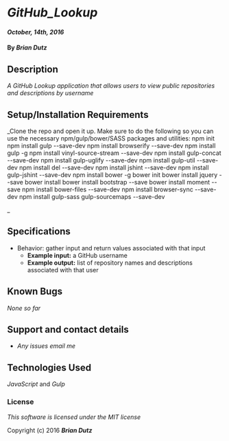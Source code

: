 # _GitHub_Lookup_

#### _October, 14th, 2016_

#### By _**Brian Dutz**_

## Description

_A GitHub Lookup application that allows users to view public repositories and descriptions by username_

## Setup/Installation Requirements

_Clone the repo and open it up. Make sure to do the following so you can use the necessary npm/gulp/bower/SASS packages and utilities:
npm init
npm install gulp --save-dev
npm install browserify --save-dev
npm install gulp -g
npm install vinyl-source-stream --save-dev
npm install gulp-concat --save-dev
npm install gulp-uglify --save-dev
npm install gulp-util --save-dev
npm install del --save-dev
npm install jshint --save-dev
npm install gulp-jshint --save-dev
npm install bower -g
bower init
bower install jquery --save
bower install
bower install bootstrap --save
bower install moment --save
npm install bower-files --save-dev
npm install browser-sync --save-dev
npm install gulp-sass gulp-sourcemaps --save-dev


_

## Specifications

* Behavior: gather input and return values associated with that input
  * **Example input:** a GitHub username
  * **Example output:** list of repository names and descriptions associated with that user


## Known Bugs

_None so far_

## Support and contact details

* _Any issues email me_

## Technologies Used

_JavaScript_ and _Gulp_

### License

*This software is licensed under the MIT license*

Copyright (c) 2016 **_Brian Dutz_**
